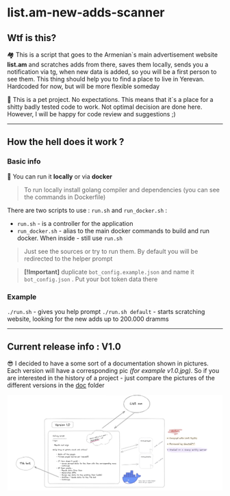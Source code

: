 # list.am-new-adds-scanner

## Wtf is this?

🏘️ This is a script that goes to the Armenian`s main advertisement website **list.am** and scratches adds from there, saves them locally, sends you a notification via tg, when new data is added, so you will be a first person to see them. This thing should help you to find a place to live in Yerevan. Hardcoded for now, but will be more flexible someday

🐶 This is a pet project. No expectations. This means that it`s a place for a shitty badly tested code to work. Not optimal decision are done here. However, I will be happy for code review and suggestions ;)

---

## How the hell does it work ?
### Basic info
🫵 You can run it **locally** or via **docker**
> To run locally install golang compiler and dependencies (you can see the commands in Dockerfile)

There are two scripts to use : `run.sh` and `run_docker.sh` :

- `run.sh` - is a controller for the application
- `run_docker.sh` - alias to the main docker commands to build and run docker. When inside - still use `run.sh`
> Just see the sources or try to run them. By default you will be redirected to the helper prompt

> **[!Important]**
>  duplicate `bot_config.example.json`  and name it `bot_config.json` . Put your bot token data there

### Example
`./run.sh` - gives you help prompt
`./run.sh default` - starts scratching website, looking for the new adds up to 200.000 dramms

---

## Current release info : **V1.0**

 😎 I decided to have a some sort of a documentation shown in pictures. Each version will have a corresponding pic *(for example v1.0.jpg)*. So if you are interested in the history of a project - just compare the pictures of the different versions in the [doc](doc)  folder 


![current](doc/v1.0.jpg)